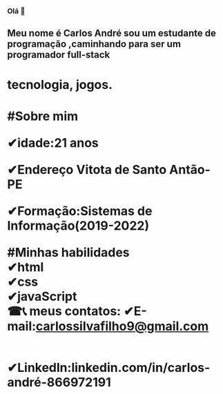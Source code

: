 ### Olá 👋
## Meu nome é Carlos André sou um estudante de programação ,caminhando para ser um programador full-stack
<h1> tecnologia, jogos.<h1>
 
 
 #Sobre mim
 <P>
✔idade:21 anos
 <p>
 ✔Endereço Vitota de Santo Antão-PE
  <P>
 ✔Formação:Sistemas de Informação(2019-2022)
<P>
 
 #Minhas habilidades
 <br>
 ✔html
 <br>
 ✔css
 <br>
 ✔javaScript
 <br>
  ☎📞 meus contatos:
✔E-mail:carlossilvafilho9@gmail.com

<br>
✔Linkedln:linkedin.com/in/carlos-andré-866972191 

<br>

